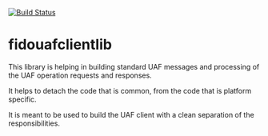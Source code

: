 [![Build Status](https://secure.travis-ci.org/eBay/UAF.svg?branch=f_android_uaf_client_gradle)](https://travis-ci.org/eBay/UAF)

# fidouafclientlib

This library is helping in building standard UAF messages and processing of the UAF operation requests and responses.

It helps to detach the code that is common, from the code that is platform specific.

It is meant to be used to build the UAF client with a clean separation of the responsibilities.
